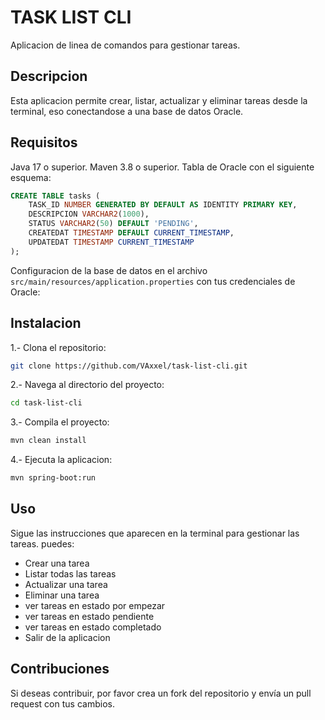 # TASK LIST CLI
Aplicacion de linea de comandos para gestionar tareas.

## Descripcion
Esta aplicacion permite crear, listar, actualizar y eliminar tareas desde la terminal, eso conectandose a una base de datos Oracle.

## Requisitos
Java 17 o superior.
Maven 3.8 o superior.
Tabla de Oracle con el siguiente esquema:

```sql
CREATE TABLE tasks (
    TASK_ID NUMBER GENERATED BY DEFAULT AS IDENTITY PRIMARY KEY,
    DESCRIPCION VARCHAR2(1000),
    STATUS VARCHAR2(50) DEFAULT 'PENDING',
    CREATEDAT TIMESTAMP DEFAULT CURRENT_TIMESTAMP,
    UPDATEDAT TIMESTAMP CURRENT_TIMESTAMP
);
```
Configuracion de la base de datos en el archivo `src/main/resources/application.properties` con tus credenciales de Oracle:

## Instalacion
1.- Clona el repositorio:
```bash
git clone https://github.com/VAxxel/task-list-cli.git
```
2.- Navega al directorio del proyecto:
```bash
cd task-list-cli
```
3.- Compila el proyecto:
```bash
mvn clean install
```
4.- Ejecuta la aplicacion:
```bash
mvn spring-boot:run
```

## Uso
Sigue las instrucciones que aparecen en la terminal para gestionar las tareas. puedes:
- Crear una tarea
- Listar todas las tareas
- Actualizar una tarea
- Eliminar una tarea
- ver tareas en estado por empezar
- ver tareas en estado pendiente
- ver tareas en estado completado
- Salir de la aplicacion

## Contribuciones
Si deseas contribuir, por favor crea un fork del repositorio y envía un pull request con tus cambios.